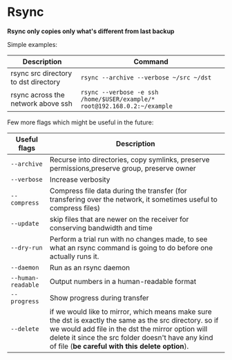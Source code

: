 # Rsync

**Rsync only copies only what's different from last backup**

Simple examples:

| Description | Command |
| ----------------- | -------------------|
|  rsync src directory to dst directory| `rsync --archive --verbose ~/src ~/dst`|
|  rsync across the network above ssh  | `rsync --verbose -e ssh /home/$USER/example/* root@192.168.0.2:~/example` |


Few more flags which might be useful in the future:

|Useful flags | Description |
|-------------|-------------|
| `--archive`   | Recurse into directories, copy symlinks, preserve permissions,preserve group, preserve owner |
| `--verbose` | Increase verbosity|
| `--compress`  | Compress file data during the transfer (for transfering over the network, it sometimes useful to compress files)|
|`--update`| skip files that are newer on the receiver for conserving bandwidth and time|
|`--dry-run`  | Perform a trial run with no changes made, to see what an rsync command is going to do before  one  actually runs it.
| `--daemon`| Run as an rsync daemon
| `--human-readable` | Output numbers in a human-readable format
| `--progress`| Show progress during transfer
| `--delete`| if we would like to mirror, which means make sure the dst is exactly the same as the src directory. so if we would add file in the dst the mirror option will delete it since the src folder doesn't have any kind of file (**be careful with this delete option**).
